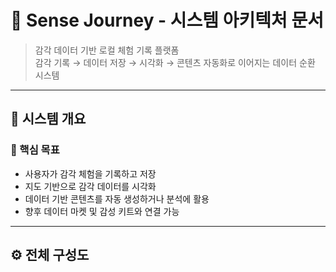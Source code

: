
# 📐 Sense Journey - 시스템 아키텍처 문서

> 감각 데이터 기반 로컬 체험 기록 플랫폼  
> 감각 기록 → 데이터 저장 → 시각화 → 콘텐츠 자동화로 이어지는 데이터 순환 시스템

---

## 🧩 시스템 개요

### 🎯 핵심 목표
- 사용자가 감각 체험을 기록하고 저장
- 지도 기반으로 감각 데이터를 시각화
- 데이터 기반 콘텐츠를 자동 생성하거나 분석에 활용
- 향후 데이터 마켓 및 감성 키트와 연결 가능

---

## ⚙️ 전체 구성도

